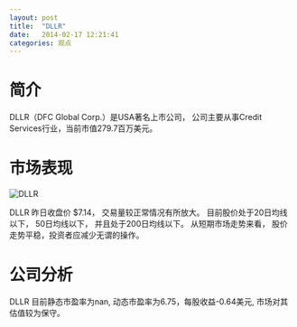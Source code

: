 ```yaml
---
layout: post
title:  "DLLR"
date:   2014-02-17 12:21:41
categories: 观点
---
```


# 简介
DLLR（DFC Global Corp.）是USA著名上市公司，
公司主要从事Credit Services行业，当前市值279.7百万美元。

# 市场表现

![DLLR](http://finviz.com/chart.ashx?t=DLLR&ty=c&ta=1&p=d&s=l)

DLLR 昨日收盘价 $7.14，
交易量较正常情况有所放大。
目前股价处于20日均线以下，
50日均线以下，
并且处于200日均线以下。
从短期市场走势来看，
股价走势平稳，投资者应减少无谓的操作。

# 公司分析
DLLR 目前静态市盈率为nan, 动态市盈率为6.75，每股收益-0.64美元,
市场对其估值较为保守。
